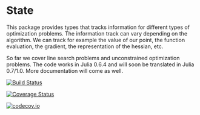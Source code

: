 # State

This package provides types that tracks information for different types of
optimization problems. The information track can vary depending on the algorithm.
We can track for example the value of our point, the function evaluation, the
gradient, the representation of the hessian, etc.

So far we cover line search problems and unconstrained optimization problems.
The code works in Julia 0.6.4 and will soon be translated in Julia 0.7/1.0.
More documentation will come as well.

[![Build Status](https://travis-ci.org/Goysa2/State.jl.svg?branch=julia-0.7)](https://travis-ci.org/Goysa2/State.jl)

[![Coverage Status](https://coveralls.io/repos/Goysa2/State.jl/badge.svg?branch=master&service=github)](https://coveralls.io/github/Goysa2/State.jl?branch=master)

[![codecov.io](http://codecov.io/github/Goysa2/State.jl/coverage.svg?branch=master)](http://codecov.io/github/Goysa2/State.jl?branch=master)
